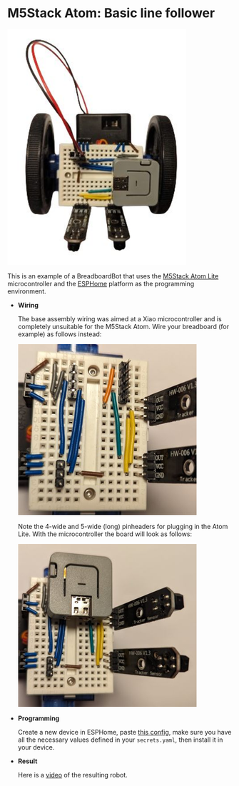 # M5Stack Atom: Basic line follower

<img src="../img/example-m5atom-linefollower.jpg" width="400"/>

This is an example of a BreadboardBot that uses the [M5Stack Atom Lite](https://shop.m5stack.com/products/atom-lite-esp32-development-kit) microcontroller and the [ESPHome](https://esphome.io/) platform as the programming environment.


* **Wiring**

  The base assembly wiring was aimed at a Xiao microcontroller and is completely unsuitable for the M5Stack Atom. Wire your breadboard (for example) as follows instead:

  ![](../img/example-m5atom-linefollower-wiring-1.jpg)

  Note the 4-wide and 5-wide (long) pinheaders for plugging in the Atom Lite. With the microcontroller the board will look as follows:

  ![](../img/example-m5atom-linefollower-wiring-2.jpg)

* **Programming**
  
  Create a new device in ESPHome, paste [this config](https://github.com/konstantint/BreadboardBot/tree/main/code/esphome/m5atom_line_follower.yaml), make sure you have all the necessary values defined in your `secrets.yaml`, then install it in your device.

* **Result**
  
  Here is a [video](https://youtu.be/XpShH5Vs8lY) of the resulting robot.
